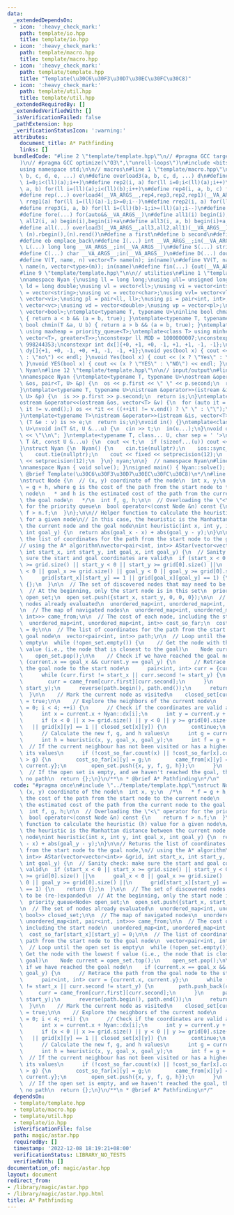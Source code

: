 ```yaml
---
data:
  _extendedDependsOn:
  - icon: ':heavy_check_mark:'
    path: template/io.hpp
    title: template/io.hpp
  - icon: ':heavy_check_mark:'
    path: template/macro.hpp
    title: template/macro.hpp
  - icon: ':heavy_check_mark:'
    path: template/template.hpp
    title: "Template(\u30C6\u30F3\u30D7\u30EC\u30FC\u30C8)"
  - icon: ':heavy_check_mark:'
    path: template/util.hpp
    title: template/util.hpp
  _extendedRequiredBy: []
  _extendedVerifiedWith: []
  _isVerificationFailed: false
  _pathExtension: hpp
  _verificationStatusIcon: ':warning:'
  attributes:
    document_title: A* Pathfinding
    links: []
  bundledCode: "#line 2 \"template/template.hpp\"\n// #pragma GCC target(\"avx2\"\
    )\n// #pragma GCC optimize(\"O3\",\"unroll-loops\")\n#include <bits/stdc++.h>\n\
    using namespace std;\n\n// macros\n#line 1 \"template/macro.hpp\"\n#define overload4(a,\
    \ b, c, d, e, ...) e\n#define overload3(a, b, c, d, ...) d\n#define rep1(a) for(ll\
    \ i=0;i<(ll)(a);i++)\n#define rep2(i, a) for(ll i=0;i<(ll)(a);i++)\n#define rep3(i,\
    \ a, b) for(ll i=(ll)(a);i<(ll)(b);i++)\n#define rep4(i, a, b, c) for(ll i=(ll)(a);i<(ll)(b);i+=(ll)(c))\n\
    #define rep(...) overload4(__VA_ARGS__,rep4,rep3,rep2,rep1)(__VA_ARGS__)\n#define\
    \ rrep1(a) for(ll i=(ll)(a)-1;i>=0;i--)\n#define rrep2(i, a) for(ll i=(ll)(a)-1;i>=0;i--)\n\
    #define rrep3(i, a, b) for(ll i=(ll)(b)-1;i>=(ll)(a);i--)\n#define rrep(...) overload3(__VA_ARGS__,rrep3,rrep2,rrep1)(__VA_ARGS__)\n\
    #define fore(...) for(auto&&__VA_ARGS__)\n#define all1(i) begin(i),end(i)\n#define\
    \ all2(i, a) begin(i),begin(i)+a\n#define all3(i, a, b) begin(i)+a,begin(i)+b\n\
    #define all(...) overload3(__VA_ARGS__,all3,all2,all1)(__VA_ARGS__)\n#define rall(n)\
    \ (n).rbegin(),(n).rend()\n#define a first\n#define b second\n#define pb push_back\n\
    #define eb emplace_back\n#define I(...) int __VA_ARGS__;in(__VA_ARGS__)\n#define\
    \ L(...) long long __VA_ARGS__;in(__VA_ARGS__)\n#define S(...) string __VA_ARGS__;in(__VA_ARGS__)\n\
    #define C(...) char __VA_ARGS__;in(__VA_ARGS__)\n#define D(...) double __VA_ARGS__;in(__VA_ARGS__)\n\
    #define V(T, name, n) vector<T> name(n); in(name)\n#define VV(T, name, n, m) vector<vector<T>>\
    \ name(n, vector<type>(m)); in(name)\n#define fin(...) {out(__VA_ARGS__);return;}\n\
    #line 9 \"template/template.hpp\"\n\n// utilities\n#line 1 \"template/util.hpp\"\
    \nnamespace Nyan {\nusing ll = long long;\nusing ull= unsigned long long;\nusing\
    \ ld = long double;\nusing vl = vector<ll>;\nusing vi = vector<int>;\nusing vs\
    \ = vector<string>;\nusing vc = vector<char>;\nusing vvl= vector<vl>;\nusing vvi=\
    \ vector<vi>;\nusing pl = pair<ll, ll>;\nusing pi = pair<int, int>;\nusing vvc=\
    \ vector<vc>;\nusing vd = vector<double>;\nusing vp = vector<pl>;\nusing vb =\
    \ vector<bool>;\ntemplate<typename T, typename U>\ninline bool chmax(T &a, U b)\
    \ { return a < b && (a = b, true); }\ntemplate<typename T, typename U>\ninline\
    \ bool chmin(T &a, U b) { return a > b && (a = b, true); }\ntemplate<class T>\
    \ using maxheap = priority_queue<T>;\ntemplate<class T> using minheap = priority_queue<T,\
    \ vector<T>, greater<T>>;\nconstexpr ll MOD = 1000000007;\nconstexpr ll mod =\
    \ 998244353;\nconstexpr int dx[]{+0, +1, +0, -1, +1, +1, -1, -1};\nconstexpr int\
    \ dy[]{+1, +0, -1, +0, +1, -1, -1, +1};\nvoid yes(bool x) { cout << (x ? \"yes\"\
    \ : \"no\") << endl; }\nvoid Yes(bool x) { cout << (x ? \"Yes\" : \"No\") << endl;\
    \ }\nvoid YES(bool x) { cout << (x ? \"YES\" : \"NO\") << endl; }\n\n}  // namespace\
    \ Nyan\n#line 12 \"template/template.hpp\"\n\n// input/output\n#line 1 \"template/io.hpp\"\
    \nnamespace Nyan {\ntemplate<typename T, typename U>\nostream &operator<<(ostream\
    \ &os, pair<T, U> &p) {\n  os << p.first << \" \" << p.second;\n  return os;\n\
    }\ntemplate<typename T, typename U>\nistream &operator>>(istream &is, pair<T,\
    \ U> &p) {\n  is >> p.first >> p.second;\n  return is;\n}\ntemplate<typename T>\n\
    ostream &operator<<(ostream &os, vector<T> &v) {\n  for (auto it = v.begin();\
    \ it != v.end();) os << *it << ((++it) != v.end() ? \" \" : \"\");\n  return os;\n\
    }\ntemplate<typename T>\nistream &operator>>(istream &is, vector<T> &v) {\n  for\
    \ (T &e : v) is >> e;\n  return is;\n}\nvoid in() {}\ntemplate<class T, class...\
    \ U>\nvoid in(T &t, U &...u) {\n  cin >> t;\n  in(u...);\n}\nvoid out() { cout\
    \ << \"\\n\"; }\ntemplate<typename T, class... U, char sep = ' '>\nvoid out(const\
    \ T &t, const U &...u) {\n  cout << t;\n  if (sizeof...(u)) cout << sep;\n  out(u...);\n\
    }\nstruct Nyan {\n  Nyan() {\n    cin.tie(nullptr);\n    ios::sync_with_stdio(false);\n\
    \    cout.tie(nullptr);\n    cout << fixed << setprecision(12);\n    cerr << fixed\
    \ << setprecision(12);\n  }\n} nyan;\n\n}  // namespace Nyan\n#line 15 \"template/template.hpp\"\
    \nnamespace Nyan { void solve(); }\nsigned main() { Nyan::solve(); }\n/**\n *\
    \ @brief Template(\u30C6\u30F3\u30D7\u30EC\u30FC\u30C8)\n*/\n#line 3 \"magic/astar.hpp\"\
    \nstruct Node {\n  // (x, y) coordinate of the node\n  int x, y;\n  /*\n   * f\
    \ = g + h, where g is the cost of the path from the start node to the current\
    \ node\n   * and h is the estimated cost of the path from the current node to\
    \ the goal node\n   */\n  int f, g, h;\n\n  // Overloading the \"<\" operator\
    \ for the priority queue\n  bool operator<(const Node &n) const {\n    return\
    \ f > n.f;\n  }\n};\n\n// Helper function to calculate the heuristic (h) value\
    \ for a given node\n// In this case, the heuristic is the Manhattan distance between\
    \ the current node and the goal node\nint heuristic(int x, int y, int goal_x,\
    \ int goal_y) {\n  return abs(goal_x - x) + abs(goal_y - y);\n}\n\n// Returns\
    \ the list of coordinates for the path from the start node to the goal node,\n\
    // using the A* algorithm\nvector<pair<int, int>> AStar(vector<vector<int>> &grid,\
    \ int start_x, int start_y, int goal_x, int goal_y) {\n  // Sanity check: make\
    \ sure the start and goal coordinates are valid\n  if (start_x < 0 || start_x\
    \ >= grid.size() || start_y < 0 || start_y >= grid[0].size() ||\n      goal_x\
    \ < 0 || goal_x >= grid.size() || goal_y < 0 || goal_y >= grid[0].size() ||\n\
    \      grid[start_x][start_y] == 1 || grid[goal_x][goal_y] == 1) {\n    return\
    \ {};\n  }\n\n  // The set of discovered nodes that may need to be (re-)expanded\n\
    \  // At the beginning, only the start node is in this set\n  priority_queue<Node>\
    \ open_set;\n  open_set.push({start_x, start_y, 0, 0, 0});\n\n  // The set of\
    \ nodes already evaluated\n  unordered_map<int, unordered_map<int, bool>> closed_set;\n\
    \n  // The map of navigated nodes\n  unordered_map<int, unordered_map<int, pair<int,\
    \ int>>> came_from;\n\n  // The cost of each node, including the start node\n\
    \  unordered_map<int, unordered_map<int, int>> cost_so_far;\n  cost_so_far[start_x][start_y]\
    \ = 0;\n\n  // The list of coordinates for the path from the start node to the\
    \ goal node\n  vector<pair<int, int>> path;\n\n  // Loop until the open set is\
    \ empty\n  while (!open_set.empty()) {\n    // Get the node with the lowest f\
    \ value (i.e., the node that is closest to the goal)\n    Node current = open_set.top();\n\
    \    open_set.pop();\n\n    // Check if we have reached the goal node\n    if\
    \ (current.x == goal_x && current.y == goal_y) {\n      // Retrace the path from\
    \ the goal node to the start node\n      pair<int, int> curr = {current.x, current.y};\n\
    \      while (curr.first != start_x || curr.second != start_y) {\n        path.push_back(curr);\n\
    \        curr = came_from[curr.first][curr.second];\n      }\n      path.emplace_back(start_x,\
    \ start_y);\n      reverse(path.begin(), path.end());\n      return path;\n  \
    \  }\n\n    // Mark the current node as visited\n    closed_set[current.x][current.y]\
    \ = true;\n\n    // Explore the neighbors of the current node\n    for (int i\
    \ = 0; i < 4; ++i) {\n      // Check if the coordinates are valid and not visited\n\
    \      int x = current.x + Nyan::dx[i];\n      int y = current.y + Nyan::dy[i];\n\
    \      if (x < 0 || x >= grid.size() || y < 0 || y >= grid[0].size()\n       \
    \   || grid[x][y] == 1 || closed_set[x][y]) {\n        continue;\n      }\n\n\
    \      // Calculate the new f, g, and h values\n      int g = current.g + 1;\n\
    \      int h = heuristic(x, y, goal_x, goal_y);\n      int f = g + h;\n\n    \
    \  // If the current neighbour has not been visited or has a higher f value, update\
    \ its values\n      if (!cost_so_far.count(x) || !cost_so_far[x].count(y) || cost_so_far[x][y]\
    \ > g) {\n        cost_so_far[x][y] = g;\n        came_from[x][y] = {current.x,\
    \ current.y};\n        open_set.push({x, y, f, g, h});\n      }\n    }\n  }\n\
    \  // If the open set is empty, and we haven't reached the goal, then there is\
    \ no path\n  return {};\n}\n/**\n * @brief A* Pathfinding\n*/\n"
  code: "#pragma once\n#include \"../template/template.hpp\"\nstruct Node {\n  //\
    \ (x, y) coordinate of the node\n  int x, y;\n  /*\n   * f = g + h, where g is\
    \ the cost of the path from the start node to the current node\n   * and h is\
    \ the estimated cost of the path from the current node to the goal node\n   */\n\
    \  int f, g, h;\n\n  // Overloading the \"<\" operator for the priority queue\n\
    \  bool operator<(const Node &n) const {\n    return f > n.f;\n  }\n};\n\n// Helper\
    \ function to calculate the heuristic (h) value for a given node\n// In this case,\
    \ the heuristic is the Manhattan distance between the current node and the goal\
    \ node\nint heuristic(int x, int y, int goal_x, int goal_y) {\n  return abs(goal_x\
    \ - x) + abs(goal_y - y);\n}\n\n// Returns the list of coordinates for the path\
    \ from the start node to the goal node,\n// using the A* algorithm\nvector<pair<int,\
    \ int>> AStar(vector<vector<int>> &grid, int start_x, int start_y, int goal_x,\
    \ int goal_y) {\n  // Sanity check: make sure the start and goal coordinates are\
    \ valid\n  if (start_x < 0 || start_x >= grid.size() || start_y < 0 || start_y\
    \ >= grid[0].size() ||\n      goal_x < 0 || goal_x >= grid.size() || goal_y <\
    \ 0 || goal_y >= grid[0].size() ||\n      grid[start_x][start_y] == 1 || grid[goal_x][goal_y]\
    \ == 1) {\n    return {};\n  }\n\n  // The set of discovered nodes that may need\
    \ to be (re-)expanded\n  // At the beginning, only the start node is in this set\n\
    \  priority_queue<Node> open_set;\n  open_set.push({start_x, start_y, 0, 0, 0});\n\
    \n  // The set of nodes already evaluated\n  unordered_map<int, unordered_map<int,\
    \ bool>> closed_set;\n\n  // The map of navigated nodes\n  unordered_map<int,\
    \ unordered_map<int, pair<int, int>>> came_from;\n\n  // The cost of each node,\
    \ including the start node\n  unordered_map<int, unordered_map<int, int>> cost_so_far;\n\
    \  cost_so_far[start_x][start_y] = 0;\n\n  // The list of coordinates for the\
    \ path from the start node to the goal node\n  vector<pair<int, int>> path;\n\n\
    \  // Loop until the open set is empty\n  while (!open_set.empty()) {\n    //\
    \ Get the node with the lowest f value (i.e., the node that is closest to the\
    \ goal)\n    Node current = open_set.top();\n    open_set.pop();\n\n    // Check\
    \ if we have reached the goal node\n    if (current.x == goal_x && current.y ==\
    \ goal_y) {\n      // Retrace the path from the goal node to the start node\n\
    \      pair<int, int> curr = {current.x, current.y};\n      while (curr.first\
    \ != start_x || curr.second != start_y) {\n        path.push_back(curr);\n   \
    \     curr = came_from[curr.first][curr.second];\n      }\n      path.emplace_back(start_x,\
    \ start_y);\n      reverse(path.begin(), path.end());\n      return path;\n  \
    \  }\n\n    // Mark the current node as visited\n    closed_set[current.x][current.y]\
    \ = true;\n\n    // Explore the neighbors of the current node\n    for (int i\
    \ = 0; i < 4; ++i) {\n      // Check if the coordinates are valid and not visited\n\
    \      int x = current.x + Nyan::dx[i];\n      int y = current.y + Nyan::dy[i];\n\
    \      if (x < 0 || x >= grid.size() || y < 0 || y >= grid[0].size()\n       \
    \   || grid[x][y] == 1 || closed_set[x][y]) {\n        continue;\n      }\n\n\
    \      // Calculate the new f, g, and h values\n      int g = current.g + 1;\n\
    \      int h = heuristic(x, y, goal_x, goal_y);\n      int f = g + h;\n\n    \
    \  // If the current neighbour has not been visited or has a higher f value, update\
    \ its values\n      if (!cost_so_far.count(x) || !cost_so_far[x].count(y) || cost_so_far[x][y]\
    \ > g) {\n        cost_so_far[x][y] = g;\n        came_from[x][y] = {current.x,\
    \ current.y};\n        open_set.push({x, y, f, g, h});\n      }\n    }\n  }\n\
    \  // If the open set is empty, and we haven't reached the goal, then there is\
    \ no path\n  return {};\n}\n/**\n * @brief A* Pathfinding\n*/"
  dependsOn:
  - template/template.hpp
  - template/macro.hpp
  - template/util.hpp
  - template/io.hpp
  isVerificationFile: false
  path: magic/astar.hpp
  requiredBy: []
  timestamp: '2022-12-08 18:19:21+08:00'
  verificationStatus: LIBRARY_NO_TESTS
  verifiedWith: []
documentation_of: magic/astar.hpp
layout: document
redirect_from:
- /library/magic/astar.hpp
- /library/magic/astar.hpp.html
title: A* Pathfinding
---
```

